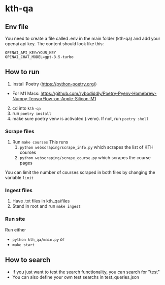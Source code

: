 # kth-qa

## Env file
You need to create a file called .env in the main folder (kth-qa) and add your openai api key.
The content should look like this:
```
OPENAI_API_KEY=YOUR_KEY
OPENAI_CHAT_MODEL=gpt-3.5-turbo
```

## How to run
1. Install Poetry (https://python-poetry.org/)
- For M1 Macs: https://github.com/rybodiddly/Poetry-Pyenv-Homebrew-Numpy-TensorFlow-on-Apple-Silicon-M1 
2. cd into ``kth-qa``
3. run ``poetry install``
4. make sure poetry venv is activated (.venv). If not, run ``poetry shell``

### Scrape files
1. Run ``make courses``
   This runs 
   1. ``python webscraping/scrape_info.py`` which scrapes the list of KTH courses
   2. ``python webscraping/scrape_course.py`` which scrapes the course pages

You can limit the number of courses scraped in both files by changing the variable ``limit``

### Ingest files
1. Have .txt files in kth_qa/files
2. Stand in root and run ```make ingest```

### Run site
Run either
- ``python kth_qa/main.py`` or
- ``make start``

## How to search
- If you just want to test the search functionality, you can search for "test"
- You can also define your own test searchs in test_queries.json
